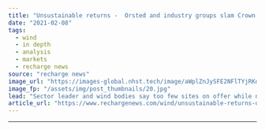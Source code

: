 ```yaml
---
title: "Unsustainable returns -  Orsted and industry groups slam Crown Estate over offshore wind Round 4"
date: "2021-02-08"
tags: 
  - wind
  - in depth
  - analysis
  - markets
  - recharge news
source: "recharge news"
image_url: "https://images-global.nhst.tech/image/aWplZnJySFE2NFlTYjRKd3FMM05rVkc1Ujg2SzBrUGg4NGFScjAvZllUOD0=/nhst/binary/afb8d65d27b2c38265b48ae0dfaeb30f"
image_fp: "/assets/img/post_thumbnails/20.jpg"
lead: "Sector leader and wind bodies say too few sites on offer while new 'option fee' system drove up costs"
article_url: "https://www.rechargenews.com/wind/unsustainable-returns-orsted-and-industry-groups-slam-crown-estate-over-offshore-wind-round-4/2-1-958993"
---
```


---

